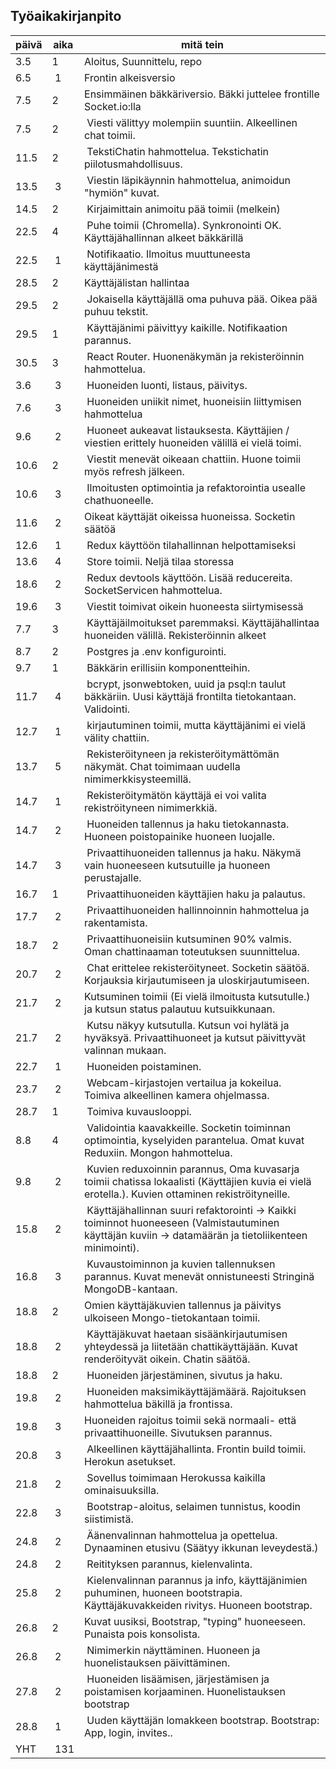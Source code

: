 Työaikakirjanpito
-----------------

päivä | aika | mitä tein
------|----- | ---------
3.5   | 1    | Aloitus, Suunnittelu, repo
6.5   | 1    | Frontin alkeisversio 
7.5   | 2    | Ensimmäinen bäkkäriversio. Bäkki juttelee frontille Socket.io:lla
7.5   | 2    | Viesti välittyy molempiin suuntiin. Alkeellinen chat toimii.
11.5  | 2    | TekstiChatin hahmottelua. Tekstichatin piilotusmahdollisuus.
13.5  | 3    | Viestin läpikäynnin hahmottelua, animoidun "hymiön" kuvat.
14.5  | 2    | Kirjaimittain animoitu pää toimii (melkein)
22.5  | 4    | Puhe toimii (Chromella). Synkronointi OK. Käyttäjähallinnan alkeet bäkkärillä
22.5  | 1    | Notifikaatio. Ilmoitus muuttuneesta käyttäjänimestä
28.5  | 2    | Käyttäjälistan hallintaa
29.5  | 2    | Jokaisella käyttäjällä oma puhuva pää. Oikea pää puhuu tekstit.
29.5  | 1    | Käyttäjänimi päivittyy kaikille. Notifikaation parannus.
30.5  | 3    | React Router. Huonenäkymän ja rekisteröinnin hahmottelua.
3.6   | 3    | Huoneiden luonti, listaus, päivitys.
7.6   | 3    | Huoneiden uniikit nimet, huoneisiin liittymisen hahmottelua
9.6   | 2    | Huoneet aukeavat listauksesta. Käyttäjien / viestien erittely huoneiden välillä ei vielä toimi.
10.6  | 2    | Viestit menevät oikeaan chattiin. Huone toimii myös refresh jälkeen.
10.6  | 3    | Ilmoitusten optimointia ja refaktorointia usealle chathuoneelle.
11.6  | 2    | Oikeat käyttäjät oikeissa huoneissa. Socketin säätöä
12.6  | 1    | Redux käyttöön tilahallinnan helpottamiseksi
13.6  | 4    | Store toimii. Neljä tilaa storessa
18.6  | 2    | Redux devtools käyttöön. Lisää reducereita. SocketServicen hahmottelua.
19.6  | 3    | Viestit toimivat oikein huoneesta siirtymisessä
7.7   | 3    | Käyttäjäilmoitukset paremmaksi. Käyttäjähallintaa huoneiden välillä. Rekisteröinnin alkeet
8.7   | 2    | Postgres ja .env konfigurointi.
9.7   | 1    | Bäkkärin erillisiin komponentteihin. 
11.7  | 4    | bcrypt, jsonwebtoken, uuid ja psql:n taulut bäkkäriin. Uusi käyttäjä frontilta tietokantaan. Validointi.
12.7  | 1    | kirjautuminen toimii, mutta käyttäjänimi ei vielä välity chattiin.
13.7  | 5    | Rekisteröityneen ja rekisteröitymättömän näkymät. Chat toimimaan uudella nimimerkkisysteemillä.
14.7  | 1    | Rekisteröitymätön käyttäjä ei voi valita rekiströityneen nimimerkkiä.
14.7  | 2    | Huoneiden tallennus ja haku tietokannasta. Huoneen poistopainike huoneen luojalle.
14.7  | 3    | Privaattihuoneiden tallennus ja haku. Näkymä vain huoneeseen kutsutuille ja huoneen perustajalle.
16.7  | 1    | Privaattihuoneiden käyttäjien haku ja palautus.
17.7  | 2    | Privaattihuoneiden hallinnoinnin hahmottelua ja rakentamista.
18.7  | 2    | Privaattihuoneisiin kutsuminen 90% valmis. Oman chattinaaman toteutuksen suunnittelua.
20.7  | 2    | Chat erittelee rekisteröityneet. Socketin säätöä. Korjauksia kirjautumiseen ja uloskirjautumiseen.
21.7  | 2    | Kutsuminen toimii (Ei vielä ilmoitusta kutsutulle.) ja kutsun status palautuu kutsuikkunaan.
21.7  | 2    | Kutsu näkyy kutsutulla. Kutsun voi hylätä ja hyväksyä. Privaattihuoneet ja kutsut päivittyvät valinnan mukaan.
22.7  | 1    | Huoneiden poistaminen.
23.7  | 2    | Webcam-kirjastojen vertailua ja kokeilua. Toimiva alkeellinen kamera ohjelmassa.
28.7  | 1    | Toimiva kuvauslooppi.
8.8   | 4    | Validointia kaavakkeille. Socketin toiminnan optimointia, kyselyiden parantelua. Omat kuvat Reduxiin. Mongon hahmottelua.
9.8   | 2    | Kuvien reduxoinnin parannus, Oma kuvasarja toimii chatissa lokaalisti (Käyttäjien kuvia ei vielä erotella.). Kuvien ottaminen rekiströityneille.
15.8  | 2    | Käyttäjähallinnan suuri refaktorointi -> Kaikki toiminnot huoneeseen (Valmistautuminen käyttäjän kuviin -> datamäärän ja tietoliikenteen minimointi).
16.8  | 3    | Kuvaustoiminnon ja kuvien tallennuksen parannus. Kuvat menevät onnistuneesti Stringinä MongoDB-kantaan.
18.8  | 2    | Omien käyttäjäkuvien tallennus ja päivitys ulkoiseen Mongo-tietokantaan toimii.
18.8  | 2    | Käyttäjäkuvat haetaan sisäänkirjautumisen yhteydessä ja liitetään chattikäyttäjään. Kuvat renderöityvät oikein. Chatin säätöä. 
18.8  | 2    | Huoneiden järjestäminen, sivutus ja haku.
19.8  | 2    | Huoneiden maksimikäyttäjämäärä. Rajoituksen hahmottelua bäkillä ja frontissa.
19.8  | 3    | Huoneiden rajoitus toimii sekä normaali- että privaattihuoneille. Sivutuksen parannus.
20.8  | 3    | Alkeellinen käyttäjähallinta. Frontin build toimii. Herokun asetukset.
21.8  | 2    | Sovellus toimimaan Herokussa kaikilla ominaisuuksilla. 
22.8  | 3    | Bootstrap-aloitus, selaimen tunnistus, koodin siistimistä.
24.8  | 2    | Äänenvalinnan hahmottelua ja opettelua. Dynaaminen etusivu (Säätyy ikkunan leveydestä.)
24.8  | 2    | Reitityksen parannus, kielenvalinta.
25.8  | 2    | Kielenvalinnan parannus ja info, käyttäjänimien puhuminen, huoneen bootstrapia. Käyttäjäkuvakkeiden rivitys. Huoneen bootstrap.
26.8  | 2    | Kuvat uusiksi, Bootstrap, "typing" huoneeseen. Punaista pois konsolista.
26.8  | 2    | Nimimerkin näyttäminen. Huoneen ja huonelistauksen päivittäminen.
27.8  | 2    | Huoneiden lisäämisen, järjestämisen ja poistamisen korjaaminen. Huonelistauksen bootstrap
28.8  | 1    | Uuden käyttäjän lomakkeen bootstrap. Bootstrap: App, login, invites..
YHT   | 131
